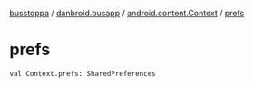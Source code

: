 [busstoppa](../../index.md) / [danbroid.busapp](../index.md) / [android.content.Context](index.md) / [prefs](./prefs.md)

# prefs

`val Context.prefs: SharedPreferences`